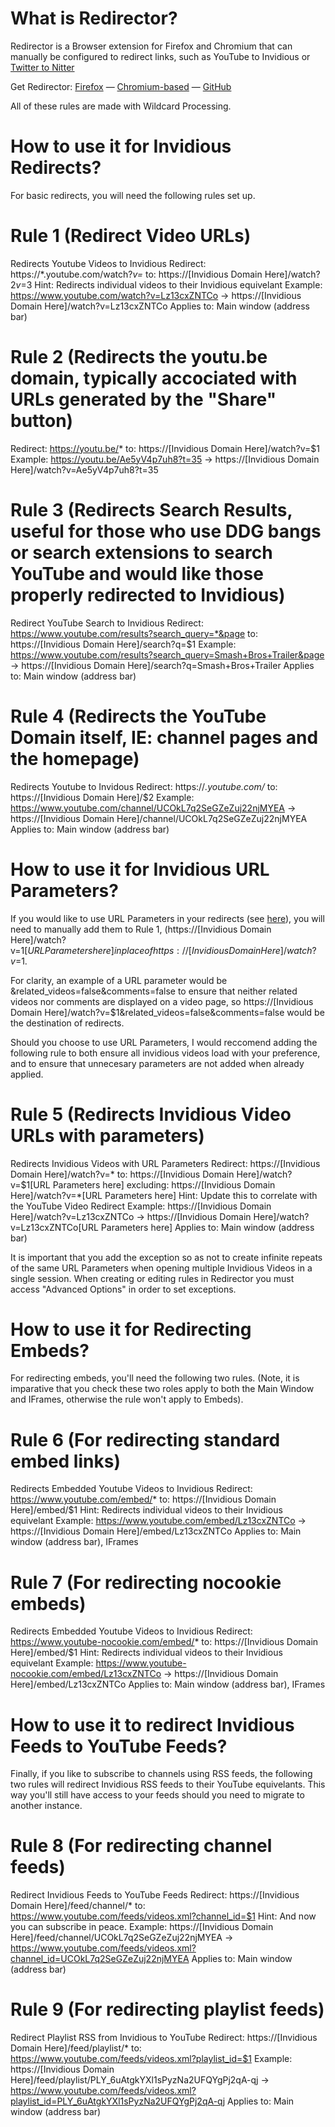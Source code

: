 # What is Redirector?

Redirector is a Browser extension for Firefox and Chromium that can manually be configured to redirect links, such as YouTube to Invidious or [Twitter to Nitter](https://github.com/zedeus/nitter/wiki/Extensions#redirector)

Get Redirector: [Firefox](https://addons.mozilla.org/en-US/firefox/addon/redirector/) — [Chromium-based](https://chrome.google.com/webstore/detail/redirector/ocgpenflpmgnfapjedencafcfakcekcd) — [GitHub](https://github.com/einaregilsson/Redirector)

All of these rules are made with Wildcard Processing. 

# How to use it for Invidious Redirects?

For basic redirects, you will need the following rules set up.

# Rule 1 (Redirect Video URLs)

Redirects Youtube Videos to Invidious
Redirect: https://*.youtube.com/watch?*v=*
to: https://[Invidious Domain Here]/watch?$2v=$3
Hint: Redirects individual videos to their Invidious equivelant
Example: https://www.youtube.com/watch?v=Lz13cxZNTCo → https://[Invidious Domain Here]/watch?v=Lz13cxZNTCo
Applies to: Main window (address bar)

# Rule 2 (Redirects the youtu.be domain, typically accociated with URLs generated by the "Share" button)

Redirect: https://youtu.be/*
to: https://[Invidious Domain Here]/watch?v=$1
Example: https://youtu.be/Ae5yV4p7uh8?t=35 → https://[Invidious Domain Here]/watch?v=Ae5yV4p7uh8?t=35

# Rule 3 (Redirects Search Results, useful for those who use DDG bangs or search extensions to search YouTube and would like those properly redirected to Invidious)

Redirect YouTube Search to Invidious
Redirect: https://www.youtube.com/results?search_query=*&page
to: https://[Invidious Domain Here]/search?q=$1
Example: https://www.youtube.com/results?search_query=Smash+Bros+Trailer&page → https://[Invidious Domain Here]/search?q=Smash+Bros+Trailer
Applies to: Main window (address bar)


# Rule 4 (Redirects the YouTube Domain itself, IE: channel pages and the homepage)

Redirects Youtube to Invidous
Redirect: https://*.youtube.com/*
to: https://[Invidious Domain Here]/$2
Example: https://www.youtube.com/channel/UCOkL7q2SeGZeZuj22njMYEA → https://[Invidious Domain Here]/channel/UCOkL7q2SeGZeZuj22njMYEA
Applies to: Main window (address bar)

# How to use it for Invidious URL Parameters?

If you would like to use URL Parameters in your redirects (see [here](https://github.com/cloudrac3r/invidious-documentation/blob/master/List-of-URL-parameters.md)), you will need to manually add them to Rule 1, (https://[Invidious Domain Here]/watch?v=$1[URL Parameters here] in place of https://[Invidious Domain Here]/watch?v=$1.

For clarity, an example of a URL parameter would be &related_videos=false&comments=false to ensure that neither related videos nor comments are displayed on a video page, so https://[Invidious Domain Here]/watch?v=$1&related_videos=false&comments=false would be the destination of redirects.

Should you choose to use URL Parameters, I would reccomend adding the following rule to both ensure all invidious videos load with your preference, and to ensure that unnecesary parameters are not added when already applied. 

# Rule 5 (Redirects Invidious Video URLs with parameters)

Redirects Invidious Videos with URL Parameters
Redirect: https://[Invidious Domain Here]/watch?v=*
to: https://[Invidious Domain Here]/watch?v=$1[URL Parameters here]
excluding: https://[Invidious Domain Here]/watch?v=*[URL Parameters here]
Hint: Update this to correlate with the YouTube Video Redirect
Example: https://[Invidious Domain Here]/watch?v=Lz13cxZNTCo → https://[Invidious Domain Here]/watch?v=Lz13cxZNTCo[URL Parameters here]
Applies to: Main window (address bar)

It is important that you add the exception so as not to create infinite repeats of the same URL Parameters when opening multiple Invidious Videos in a single session. When creating or editing rules in Redirector you must access "Advanced Options" in order to set exceptions. 

# How to use it for Redirecting Embeds?

For redirecting embeds, you'll need the following two rules. (Note, it is imparative that you check these two roles apply to both the Main Window and IFrames, otherwise the rule won't apply to Embeds).

# Rule 6 (For redirecting standard embed links)

Redirects Embedded Youtube Videos to Invidious
Redirect: https://www.youtube.com/embed/*
to: https://[Invidious Domain Here]/embed/$1
Hint: Redirects individual videos to their Invidious equivelant
Example: https://www.youtube.com/embed/Lz13cxZNTCo → https://[Invidious Domain Here]/embed/Lz13cxZNTCo
Applies to: Main window (address bar), IFrames

# Rule 7 (For redirecting nocookie embeds)

Redirects Embedded Youtube Videos to Invidious
Redirect: https://www.youtube-nocookie.com/embed/*
to: https://[Invidious Domain Here]/embed/$1
Hint: Redirects individual videos to their Invidious equivelant
Example: https://www.youtube-nocookie.com/embed/Lz13cxZNTCo → https://[Invidious Domain Here]/embed/Lz13cxZNTCo
Applies to: Main window (address bar), IFrames



# How to use it to redirect Invidious Feeds to YouTube Feeds?

Finally, if you like to subscribe to channels using RSS feeds, the following two rules will redirect Invidious RSS feeds to their YouTube equivelants. This way you'll still have access to your feeds should you need to migrate to another instance. 

# Rule 8 (For redirecting channel feeds)

Redirect Invidious Feeds to YouTube Feeds
Redirect: https://[Invidious Domain Here]/feed/channel/*
to: https://www.youtube.com/feeds/videos.xml?channel_id=$1
Hint: And now you can subscribe in peace.
Example: https://[Invidious Domain Here]/feed/channel/UCOkL7q2SeGZeZuj22njMYEA → https://www.youtube.com/feeds/videos.xml?channel_id=UCOkL7q2SeGZeZuj22njMYEA
Applies to: Main window (address bar)

# Rule 9 (For redirecting playlist feeds)

Redirect Playlist RSS from Invidious to YouTube
Redirect: https://[Invidious Domain Here]/feed/playlist/*
to: https://www.youtube.com/feeds/videos.xml?playlist_id=$1
Example: https://[Invidious Domain Here]/feed/playlist/PLY_6uAtgkYXl1sPyzNa2UFQYgPj2qA-qj → https://www.youtube.com/feeds/videos.xml?playlist_id=PLY_6uAtgkYXl1sPyzNa2UFQYgPj2qA-qj
Applies to: Main window (address bar)



